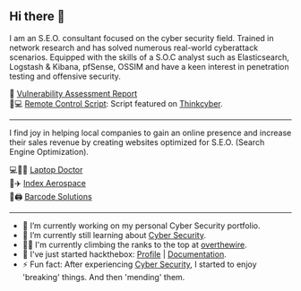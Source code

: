 ## Hi there 👋

<!--
**elijahoh/elijahoh** is a ✨ _special_ ✨ repository because its `README.md` (this file) appears on your GitHub profile.

Here are some ideas to get you started:

- 🔭 I’m currently working on ...
- 🌱 I’m currently learning ...
- 👯 I’m looking to collaborate on ...
- 🤔 I’m looking for help with ...
- 💬 Ask me about ...
- 📫 How to reach me: ...
- 😄 Pronouns: ...
- ⚡ Fun fact: ...
-->
I am an S.E.O. consultant focused on the cyber security field. Trained in network research and has solved numerous real-world cyberattack scenarios. Equipped with the skills of a S.O.C analyst such as Elasticsearch, Logstash & Kibana, pfSense, OSSIM and have a keen interest in penetration testing and offensive security.

📔 [Vulnerability Assessment Report](https://github.com/elijahoh/Vulnerability_Assessment/blob/main/Vulnerability%20Assessment%20Project.pdf)<br/>
📜💻 [Remote Control Script](https://github.com/elijahoh/Remote_Control/blob/main/remote_control.sh "Network Research Project"): Script featured on [Thinkcyber](https://www.thinkcyber.co.il/training).

---

I find joy in helping local companies to gain an online presence and increase their sales revenue by creating websites optimized for S.E.O. (Search Engine Optimization).

💻👨‍⚕ [Laptop Doctor](https://laptopdoctor.com.sg "A collaboration with Kato-Tech Pte. Ltd.") <br/>
🔧✈️ [Index Aerospace](https://indexaerospace.sg/ "A collaboration with Index Aerospace Pte. Ltd.")<br/>
🧾🖨️ [Barcode Solutions](https://hetechsolutions.com/ "SEO Consultant for Hetech Solutions Pte. Ltd.")

---
- 🔭 I’m currently working on my personal Cyber Security portfolio.
- 🌱 I’m currently still learning about [Cyber Security](https://www.centreforcybersecurity.com/ "Cyber Security course provider & career consultant").
- 🧗‍♂️ I'm currently climbing the ranks to the top at [overthewire](https://www.wechall.net//profile/elijahoh).
- 🧰 I've just started hackthebox: [Profile](https://app.hackthebox.com/profile/877556) | [Documentation](https://elijahoh.gitbook.io/hack-the-box).
- ⚡ Fun fact: After experiencing [Cyber Security](https://www.thinkcyber.co.il/ "Real-life cyber attacks simulator"), I started to enjoy 'breaking' things. And then 'mending' them.
